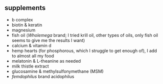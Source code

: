 supplements
---
* b complex
* biotin & keratin
* magnesium
* fish oil (*Wholemega* brand; I tried krill oil, other types of oils, only fish oil seems to give me the results I want)
* calcium & vitamin d
* hemp hearts (for phosphorous, which I struggle to get enough of), I add to almost all my food
* melatonin & L-theanine as needed
* milk thistle extract
* glucosamine & methylsulfonymethane (MSM)
* *femdophilus* brand acidophilus

